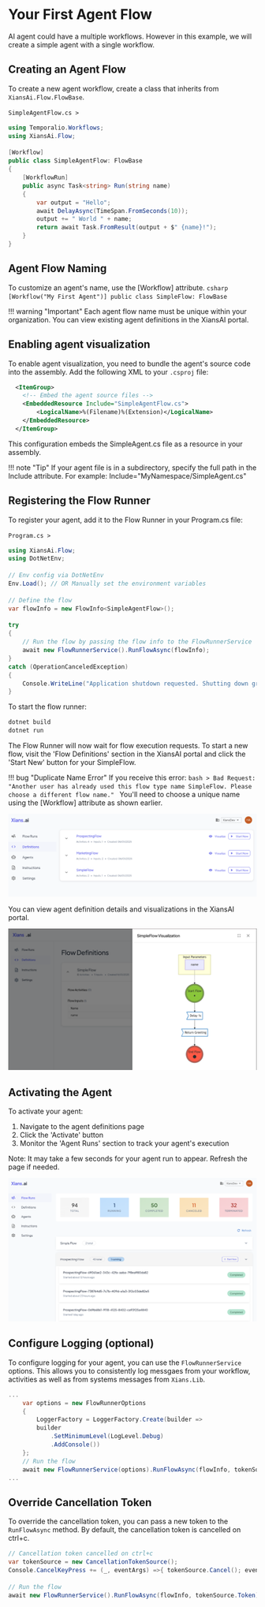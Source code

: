 # Your First Agent Flow

AI agent could have a multiple workflows. However in this example, we will create a simple agent with a single workflow.

## Creating an Agent Flow

To create a new agent workflow, create a class that inherits from `XiansAi.Flow.FlowBase`.

`SimpleAgentFlow.cs >`

```csharp
using Temporalio.Workflows;
using XiansAi.Flow;

[Workflow]
public class SimpleAgentFlow: FlowBase
{
    [WorkflowRun]
    public async Task<string> Run(string name)
    {
        var output = "Hello";
        await DelayAsync(TimeSpan.FromSeconds(10));
        output += " World " + name;
        return await Task.FromResult(output + $" {name}!");
    }
}
```

## Agent Flow Naming

To customize an agent's name, use the [Workflow] attribute.
    ```csharp
    [Workflow("My First Agent")]
    public class SimpleFlow: FlowBase
    ```

!!! warning "Important"
    Each agent flow name must be unique within your organization. You can view existing agent definitions in the XiansAI portal.

## Enabling agent visualization

To enable agent visualization, you need to bundle the agent's source code into the assembly. Add the following XML to your `.csproj` file:

```xml
  <ItemGroup>
    <!-- Embed the agent source files -->
    <EmbeddedResource Include="SimpleAgentFlow.cs">
        <LogicalName>%(Filename)%(Extension)</LogicalName>
    </EmbeddedResource>
  </ItemGroup>
```

This configuration embeds the SimpleAgent.cs file as a resource in your assembly.

!!! note "Tip"
    If your agent file is in a subdirectory, specify the full path in the Include attribute. For example: Include="MyNamespace/SimpleAgent.cs"

## Registering the Flow Runner

To register your agent, add it to the Flow Runner in your Program.cs file:

`Program.cs >`

```csharp
using XiansAi.Flow;
using DotNetEnv;

// Env config via DotNetEnv
Env.Load(); // OR Manually set the environment variables

// Define the flow
var flowInfo = new FlowInfo<SimpleAgentFlow>();

try
{
    // Run the flow by passing the flow info to the FlowRunnerService
    await new FlowRunnerService().RunFlowAsync(flowInfo);
}
catch (OperationCanceledException)
{
    Console.WriteLine("Application shutdown requested. Shutting down gracefully...");
}

```

To start the flow runner:

```bash
dotnet build    
dotnet run
```

The Flow Runner will now wait for flow execution requests. To start a new flow, visit the 'Flow Definitions' section in the XiansAI portal and click the 'Start New' button for your SimpleFlow.

!!! bug "Duplicate Name Error"
    If you receive this error:
    ```bash
    > Bad Request: "Another user has already used this flow type name SimpleFlow. Please choose a different flow name."
    ```
    You'll need to choose a unique name using the [Workflow] attribute as shown earlier.

![Start New Agent Run](../images/start-new-flow.png)

You can view agent definition details and visualizations in the XiansAI portal.

![Agent Definition Details](../images/flow-visualization.png)

## Activating the Agent

To activate your agent:

1. Navigate to the agent definitions page
2. Click the 'Activate' button
3. Monitor the 'Agent Runs' section to track your agent's execution

Note: It may take a few seconds for your agent run to appear. Refresh the page if needed.

![Agent Runs](../images/flow-runs.png)

## Configure Logging (optional)

To configure logging for your agent, you can use the `FlowRunnerService` options. This allows you to consistently log messgaes from your workflow, activities as well as from systems messages from `Xians.Lib`.

```csharp
...
    var options = new FlowRunnerOptions
    {
        LoggerFactory = LoggerFactory.Create(builder =>
        builder
            .SetMinimumLevel(LogLevel.Debug)
            .AddConsole())
    };
    // Run the flow 
    await new FlowRunnerService(options).RunFlowAsync(flowInfo, tokenSource.Token);
...
```

## Override Cancellation Token

To override the cancellation token, you can pass a new token to the `RunFlowAsync` method. By default, the cancellation token is cancelled on ctrl+c.

```csharp
// Cancellation token cancelled on ctrl+c
var tokenSource = new CancellationTokenSource();
Console.CancelKeyPress += (_, eventArgs) =>{ tokenSource.Cancel(); eventArgs.Cancel = true;};

// Run the flow
await new FlowRunnerService().RunFlowAsync(flowInfo, tokenSource.Token);
```
